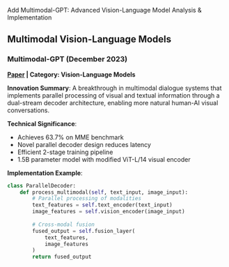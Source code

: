 Add Multimodal-GPT: Advanced Vision-Language Model Analysis & Implementation
## Multimodal Vision-Language Models

### Multimodal-GPT (December 2023)
**[Paper](https://arxiv.org/pdf/2412.18566) | Category: Vision-Language Models**

**Innovation Summary**: 
A breakthrough in multimodal dialogue systems that implements parallel processing of visual and textual information through a dual-stream decoder architecture, enabling more natural human-AI visual conversations.

**Technical Significance**: 
- Achieves 63.7% on MME benchmark
- Novel parallel decoder design reduces latency
- Efficient 2-stage training pipeline
- 1.5B parameter model with modified ViT-L/14 visual encoder

**Implementation Example**:
```python
class ParallelDecoder:
    def process_multimodal(self, text_input, image_input):
        # Parallel processing of modalities
        text_features = self.text_encoder(text_input)
        image_features = self.vision_encoder(image_input)
        
        # Cross-modal fusion
        fused_output = self.fusion_layer(
            text_features, 
            image_features
        )
        return fused_output
